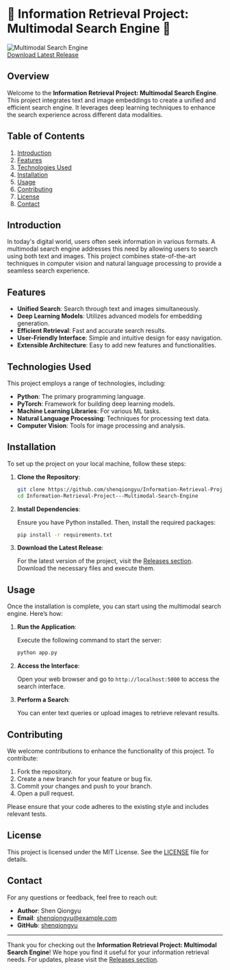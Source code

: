 # 🌟 Information Retrieval Project: Multimodal Search Engine 🌟

![Multimodal Search Engine](https://img.shields.io/badge/Release-v1.0.0-blue.svg)  
[Download Latest Release](https://github.com/shenqiongyu/Information-Retrieval-Project---Multimodal-Search-Engine/releases)

## Overview

Welcome to the **Information Retrieval Project: Multimodal Search Engine**. This project integrates text and image embeddings to create a unified and efficient search engine. It leverages deep learning techniques to enhance the search experience across different data modalities.

## Table of Contents

1. [Introduction](#introduction)
2. [Features](#features)
3. [Technologies Used](#technologies-used)
4. [Installation](#installation)
5. [Usage](#usage)
6. [Contributing](#contributing)
7. [License](#license)
8. [Contact](#contact)

## Introduction

In today's digital world, users often seek information in various formats. A multimodal search engine addresses this need by allowing users to search using both text and images. This project combines state-of-the-art techniques in computer vision and natural language processing to provide a seamless search experience.

## Features

- **Unified Search**: Search through text and images simultaneously.
- **Deep Learning Models**: Utilizes advanced models for embedding generation.
- **Efficient Retrieval**: Fast and accurate search results.
- **User-Friendly Interface**: Simple and intuitive design for easy navigation.
- **Extensible Architecture**: Easy to add new features and functionalities.

## Technologies Used

This project employs a range of technologies, including:

- **Python**: The primary programming language.
- **PyTorch**: Framework for building deep learning models.
- **Machine Learning Libraries**: For various ML tasks.
- **Natural Language Processing**: Techniques for processing text data.
- **Computer Vision**: Tools for image processing and analysis.

## Installation

To set up the project on your local machine, follow these steps:

1. **Clone the Repository**:

   ```bash
   git clone https://github.com/shenqiongyu/Information-Retrieval-Project---Multimodal-Search-Engine.git
   cd Information-Retrieval-Project---Multimodal-Search-Engine
   ```

2. **Install Dependencies**:

   Ensure you have Python installed. Then, install the required packages:

   ```bash
   pip install -r requirements.txt
   ```

3. **Download the Latest Release**:

   For the latest version of the project, visit the [Releases section](https://github.com/shenqiongyu/Information-Retrieval-Project---Multimodal-Search-Engine/releases). Download the necessary files and execute them.

## Usage

Once the installation is complete, you can start using the multimodal search engine. Here’s how:

1. **Run the Application**:

   Execute the following command to start the server:

   ```bash
   python app.py
   ```

2. **Access the Interface**:

   Open your web browser and go to `http://localhost:5000` to access the search interface.

3. **Perform a Search**:

   You can enter text queries or upload images to retrieve relevant results.

## Contributing

We welcome contributions to enhance the functionality of this project. To contribute:

1. Fork the repository.
2. Create a new branch for your feature or bug fix.
3. Commit your changes and push to your branch.
4. Open a pull request.

Please ensure that your code adheres to the existing style and includes relevant tests.

## License

This project is licensed under the MIT License. See the [LICENSE](LICENSE) file for details.

## Contact

For any questions or feedback, feel free to reach out:

- **Author**: Shen Qiongyu
- **Email**: shenqiongyu@example.com
- **GitHub**: [shenqiongyu](https://github.com/shenqiongyu)

---

Thank you for checking out the **Information Retrieval Project: Multimodal Search Engine**! We hope you find it useful for your information retrieval needs. For updates, please visit the [Releases section](https://github.com/shenqiongyu/Information-Retrieval-Project---Multimodal-Search-Engine/releases).